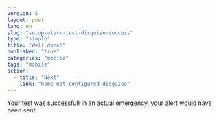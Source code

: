 ```yaml
---
version: 5
layout: post
lang: en
slug: "setup-alarm-test-disguise-success"
type: "simple"
title: "Well done!"
published: "true"
categories: "mobile"
tags: "mobile"
action: 
  - title: "Next"
    link: "home-not-configured-disguise"
---
```


Your test was successful! In an actual emergency, your alert would have been sent.
